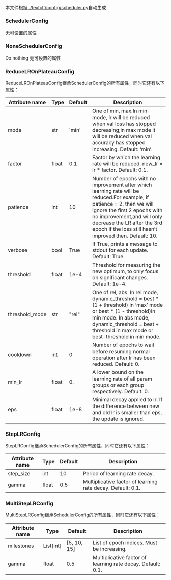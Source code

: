 本文件根据[../textclf/config/scheduler.py](../textclf/config/scheduler.py)自动生成

### SchedulerConfig

 无可设置的属性



### NoneSchedulerConfig

Do nothing 无可设置的属性



### ReduceLROnPlateauConfig



ReduceLROnPlateauConfig继承SchedulerConfig的所有属性，同时它还有以下属性：

 | Attribute name   | Type   | Default   | Description                                                                                                                                                                                                                                                                    |
|------------------|--------|-----------|--------------------------------------------------------------------------------------------------------------------------------------------------------------------------------------------------------------------------------------------------------------------------------|
| mode             | str    | 'min'     | One of min, max.In min mode, lr will be reduced when val loss has stopped decreasing;in max mode it will be reduced when val accuracy has stopped increasing. Default: ‘min’.                                                                                                  |
| factor           | float  | 0.1       | Factor by which the learning rate will be reduced. new_lr = lr * factor. Default: 0.1.                                                                                                                                                                                         |
| patience         | int    | 10        | Number of epochs with no improvement after which learning rate will be reduced.For example, if patience = 2, then we will ignore the first 2 epochs with no improvement,and will only decrease the LR after the 3rd epoch if the loss still hasn’t improved then. Default: 10. |
| verbose          | bool   | True      | If True, prints a message to stdout for each update. Default: True.                                                                                                                                                                                                            |
| threshold        | float  | 1e-4      | Threshold for measuring the new optimum, to only focus on significant changes. Default: 1e-4.                                                                                                                                                                                  |
| threshold_mode   | str    | "rel"     | One of rel, abs. In rel mode, dynamic_threshold = best * (1 + threshold) in ‘max’ mode or best * (1 - threshold)in min mode. In abs mode, dynamic_threshold = best + threshold in max mode or best-threshold in min mode.                                                      |
| cooldown         | int    | 0         | Number of epochs to wait before resuming normal operation after lr has been reduced. Default: 0.                                                                                                                                                                               |
| min_lr           | float  | 0.        | A lower bound on the learning rate of all param groups or each group respectively. Default: 0.                                                                                                                                                                                 |
| eps              | float  | 1e-8      | Minimal decay applied to lr. If the difference between new and old lr is smaller than eps, the update is ignored.                                                                                                                                                              |



### StepLRConfig



StepLRConfig继承SchedulerConfig的所有属性，同时它还有以下属性：

 | Attribute name   | Type   | Default   | Description                                                 |
|------------------|--------|-----------|-------------------------------------------------------------|
| step_size        | int    | 10        | Period of learning rate decay.                              |
| gamma            | float  | 0.5       | Multiplicative factor of learning rate decay. Default: 0.1. |



### MultiStepLRConfig



MultiStepLRConfig继承SchedulerConfig的所有属性，同时它还有以下属性：

 | Attribute name   | Type      | Default     | Description                                                 |
|------------------|-----------|-------------|-------------------------------------------------------------|
| milestones       | List[int] | [5, 10, 15] | List of epoch indices. Must be increasing.                  |
| gamma            | float     | 0.5         | Multiplicative factor of learning rate decay. Default: 0.1. |

